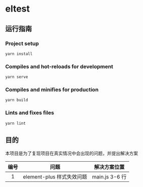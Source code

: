 # eltest

## 运行指南

### Project setup

```
yarn install
```

### Compiles and hot-reloads for development

```
yarn serve
```

### Compiles and minifies for production

```
yarn build
```

### Lints and fixes files

```
yarn lint
```

## 目的

本项目是为了复现项目在真实情况中会出现的问题，并提出解决方案

| 编号 |           问题            |  解决方案位置  |
| :--: | :-----------------------: | :------------: |
|  1   | element-plus 样式失效问题 | main.js 3-6 行 |
